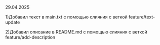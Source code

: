 29.04.2025

1)Добавил текст в main.txt с помощью слияния с веткой feature/text-update

2)Добавил описание в README.md с помощью слияния с веткой feature/add-description
